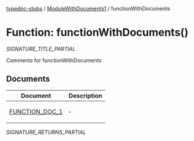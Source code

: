[typedoc-stubs](README.md) / [ModuleWithDocuments1](ModuleWithDocuments1.md) / functionWithDocuments

# Function: functionWithDocuments()

_SIGNATURE_TITLE_PARTIAL_

Comments for functionWithDocuments

## Documents

<table>
<thead>
<tr>
<th>Document</th>
<th>Description</th>
</tr>
</thead>
<tbody>
<tr>
<td>

[FUNCTION\_DOC\_1](ModuleWithDocuments1.functionWithDocuments.Document.FUNCTION_DOC_1.md)

</td>
<td>

&hyphen;

</td>
</tr>
</tbody>
</table>

_SIGNATURE_RETURNS_PARTIAL_
